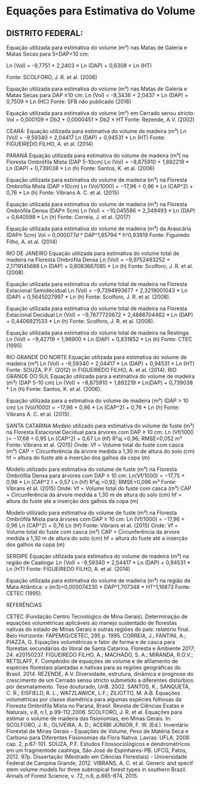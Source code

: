 # Equações para Estimativa do Volume

## DISTRITO FEDERAL:

Equação utilizada para estimativa do volume (m³) nas Matas de Galeria e Matas Secas para 5<DAP<10 cm:

Ln (Vol) = -9,7751 + 2,2403 × Ln (DAP) + 0,6308 × Ln (HT)

Fonte: SCOLFORO, J. R. et al. (2008)

Equação utilizada para estimativa do volume (m³) nas Matas de Galeria e Matas Secas para DAP ≥10 cm: 
Ln (Vol) = -9,3436 + 2,0437 × Ln (DAP) + 0,7509 × Ln (HC)
Fonte: SFB não publicado (2016)

Equação utilizada para estimativa do volume (m³) em Cerrado sensu stricto:
Vol = 0,000109 × Db2 + 0,0000451 × Db2 × HT
Fonte: Rezende, A.V. (2002)

CEARÁ:
Equação utilizada para estimativa do volume de madeira (m³)
Ln (Vol) = -9,59340 + 2,04417 Ln (DAP) + 0,94531 * Ln (HT)
Fonte: FIGUEIREDO FILHO, A. et al. (2014)

PARANÁ
Equação utilizada para estimativa do volume de madeira (m³) na Floresta Ombrófila Mista (DAP 5-10cm)
Ln (Vol) = −8,875910 + 1,892219 * Ln (DAP) + 0,739038 * Ln (h)
Fonte: Santos, K. et al. (2006)

Equação utilizada para estimativa do volume de madeira (m³) na Floresta Ombrófila Mista (DAP >10cm)
Ln (Vol/1000) = −17,96 + 0,96 * Ln (CAP^2) + 0,76 * Ln (h)
Fonte: Vibrans A. C. et al. (2015)

Equação utilizada para estimativa do volume de madeira (m³) na Floresta Ombrófila Densa (DAP≥ 5cm)
Ln (Vol) = −10,045586 + 2,349493 * Ln (DAP) + 0,640598 * Ln (h)
Fonte: Correia, J. et al. (2017)

Equação utilizada para estimativa do volume de madeira (m³) da Araucária (DAP≥ 5cm)
Vol = 0,000077𝑑 * DAP^1,85794 * h^0,93919
Fonte: Figuiredo Filho, A. et al. (2014) 

RIO DE JANEIRO
Equação utilizada para estimativa do volume total de madeira na Floresta Ombrófila Densa
Ln (Vol) = −9,9752493252 + 2,1719145688 Ln (DAP) + 0,8083667085 * Ln (h)
Fonte: Scolforo, J. R. et al. (2008).

Equação utilizada para estimativa do volume total de madeira na Floresta Estacional Semidecidual
Ln (Vol) = −9,7394993677 + 2,3219001043 * Ln (DAP) + 0,5645027997 * Ln (h)
Fonte: Scolforo, J. R. et al. (2008).

Equação utilizada para estimativa do volume total de madeira na Floresta Estacional Decidual
Ln (Vol) = −9,7677720672 + 2,4886704462 * Ln (DAP) + 0,4406921533 * Ln (h)
Fonte: Scolforo, J. R. et al. (2008).

Equação utilizada para estimativa do volume total de madeira na Restinga
Ln (Vol) = −9,42719 + 1,96900 * Ln (DAP) + 0,831852 * Ln (h)
Fonte: CTEC (1995).

RIO GRANDE DO NORTE
Equação utilizada para estimativa do volume de madeira (m³)
Ln (Vol) = -9,59340 + 2,04417 * Ln (DAP) + 0,94531 * Ln (HT)
Fonte: SOUZA, P.F. (2012) in FIGUEIREDO FILHO, A. et al. (2014).
RIO GRANDE DO SUL
Equação utilizada para a estimativa do volume de madeira (m³) (DAP 5-10 cm)
Ln (Vol) = −8,875910 + 1,892219 * Ln(DAP) + 0,739038 * Ln (h)
Fonte: Santos, K. et al. (2006).

Equação utilizada para a estimativa do volume de madeira (m³) (DAP > 10 cm)
Ln (Vol/1000) = −17,96 + 0,96 * Ln (CAP^2) + 0,76 * Ln (ℎ)
Fonte: Vibrans A. C. et al. (2015).

SANTA CATARINA
Modelo utilizado para estimativa do volume de fuste (m³) na Floresta Estacional Decidual para árvores com DAP ≥ 10 cm:
Ln (Vf/1000 )= −17,68 + 0,95 Ln (CAP^2) + 0,67 Ln (hf)
R²aj.=0,96; RMSE=0,052 m³
Fonte: Vibrans et al. (2015)
Onde:
Vf = Volume total do fuste com casca (m³)
CAP = Circunferência da árvore medida a 1,30 m de altura do solo (cm)
hf = altura do fuste até a inserção dos galhos da copa (m)

Modelo utilizado para estimativa do volume de fuste (m³) na Floresta Ombrófila Densa
para árvores com DAP ≥ 10 cm:
Ln(Vf/1000) = −17,75 + 0,98 * Ln (CAP^2 ) + 0,57 Ln (hf)
R²aj.=0,92; RMSE=0,096 m³
Fonte: Vibrans et al. (2015)
Onde:
Vf = Volume total do fuste com casca (m³)
CAP = Circunferência da árvore medida a 1,30 m de altura do solo (cm)
hf = altura do fuste até a inserção dos galhos da copa (m)

Modelo utilizado para estimativa do volume de fuste (m³) na Floresta Ombrófila Mista
para árvores com DAP ≥ 10 cm:
Ln (Vf/1000) = −17,96 + 0,96 Ln (CAP^2) + 0,76 Ln (hf)
Fonte: Vibrans et al. (2015)
Onde:
Vf = Volume total do fuste com casca (m³)
CAP = Circunferência da árvore medida a 1,30 m de altura do solo (cm)
hf = altura do fuste até a inserção dos galhos da copa (m)

SERGIPE
Equação utilizada para estimativa do volume de madeira (m³) na região de Caatinga:
Ln (Vol) = -9,59340 + 2,04417 * Ln (DAP) + 0,94531 * Ln (HT)
Fonte: FIGUEIREDO FILHO, A. et al. (2014)

Equação utilizada para estimativa do volume de madeira (m³) na região de Mata
Atlântica:
v (m3)=0,000074230 * DAP^1,707348 * HT^1,16873
Fonte: CETEC (1995).

REFERÊNCIAS

CETEC (Fundação Centro Tecnológico de Mina Gerais). Determinação de equações volumétricas aplicáveis ao manejo sustentado de florestas nativas do estado de Minas Gerais e outras regiões do país: relatório final. Belo Horizonte: FAPEMIG/CETEC, 295 p. 1995.
CORREIA, J.; FANTINI, A.; PIAZZA, G. Equações volumétricas e fator de forma e de casca para florestas secundárias do litoral de Santa Catarina. Floresta e Ambiente 2017; 24: e20150237.
FIGUEIREDO FILHO, A.; MACHADO, S. A.; MIRANDA, R.O.V.; RETSLAFF, F. Compêndio de equações de volume e de afilamento de espécies florestais plantadas e nativas para as regiões geográficas do Brasil. 2014.
REZENDE, A.V. Diversidade, estrutura, dinâmica e prognose do crescimento de um Cerrado sensu stricto submetido a diferentes distúrbios por desmatamento. Tese doutorado, UnB. 2002.
SANTOS, K.; SANQUETA, C. R.; EISFIELD, R. L.; WATZLAWICK, L.F.; ZILIOTTO, M. A.B. Equações volumétricas por classe diamétrica para algumas espécies folhosas da Floresta Ombrófila Mista no Paraná, Brasil. Revista de Ciências Exatas e Naturais, v.8, n.1, p.99-112,2006.
SCOLFORO, J. R. et al. Equações para estimar o volume de madeira das fisionomias, em Minas Gerais. In: SCOLFORO, J. R.; OLIVEIRA, A. D.; ACERBI JÚNIOR, F. W. (Ed.). Inventário Florestal de Minas Gerais – Equações de Volume, Peso de Matéria Seca e Carbono para Diferentes Fisionomias da Flora Nativa. Lavras: UFLA, 2008. cap. 2, p.67-101.
SOUZA, P.F. Estudos Fitossociológicos e dendrométricos em um fragmentode caatinga, São José de Espinhares-PB. UFCG, Patos, 2012. 97p. Dissertação (Mestrado em Ciências Florestais) - Universidade Federal de Campina Grande, 2012.
VIBRANS, A. C. et al. Generic and specif stem volume models for three subtropical forest types in southern Brazil. Annals of Forest Science, v. 72, n.6, p.865-874, 2015.

